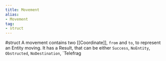 ```yaml
---
title: Movement
alias: 
- Movement
tag: 
- struct
---
```

#struct 
A movement contains two [[Coordinate]], `from` and `to`, to represent an Entity moving.
It has a Result, that can be either `Success`, `NoEntity`, `Obstructed`, `NoDestination`, `Telefrag
